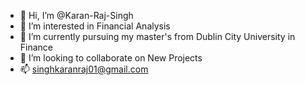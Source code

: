 - 👋 Hi, I’m @Karan-Raj-Singh
- 👀 I’m interested in  Financial Analysis 
- 🌱 I’m currently pursuing my master's from Dublin City University in Finance 
- 💞️ I’m looking to collaborate on  New Projects
- 📫 singhkaranraj01@gmail.com
<!---
Karan-Raj-Singh/Karan-Raj-Singh is a ✨ special ✨ repository because its `README.md` (this file) appears on your GitHub profile.
You can click the Preview link to take a look at your changes.
--->
